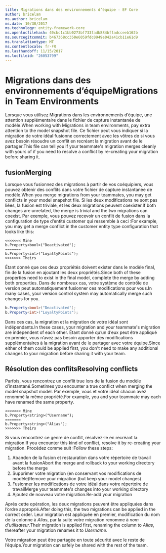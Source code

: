 ```yaml
---
title: Migrations dans des environnements d’équipe - EF Core
author: bricelam
ms.author: bricelam
ms.date: 10/30/2017
ms.technology: entity-framework-core
ms.openlocfilehash: 40cbc1c1bb0273bf733fadb884bffadcceeb162b
ms.sourcegitcommit: b467368cc350e6059fdc0949e042a41cb11e61d9
ms.translationtype: MT
ms.contentlocale: fr-FR
ms.lasthandoff: 11/15/2017
ms.locfileid: "26053799"
---
```

<a name="migrations-in-team-environments"></a><span data-ttu-id="cd385-102">Migrations dans des environnements d’équipe</span><span class="sxs-lookup"><span data-stu-id="cd385-102">Migrations in Team Environments</span></span>
===============================
<span data-ttu-id="cd385-103">Lorsque vous utilisez Migrations dans les environnements d’équipe, une attention supplémentaire dans le fichier de capture instantanée de modèle.</span><span class="sxs-lookup"><span data-stu-id="cd385-103">When working with Migrations in team environments, pay extra attention to the model snapshot file.</span></span> <span data-ttu-id="cd385-104">Ce fichier peut vous indiquer si la migration de votre idéal fusionne correctement avec les vôtres de si vous avez besoin résoudre un conflit en recréant la migration avant de le partager.</span><span class="sxs-lookup"><span data-stu-id="cd385-104">This file can tell you if your teammate's migration merges cleanly with yours of if you need to resolve a conflict by re-creating your migration before sharing it.</span></span>

<a name="merging"></a><span data-ttu-id="cd385-105">fusion</span><span class="sxs-lookup"><span data-stu-id="cd385-105">Merging</span></span>
-------
<span data-ttu-id="cd385-106">Lorsque vous fusionnez des migrations à partir de vos coéquipiers, vous pouvez obtenir des conflits dans votre fichier de capture instantanée de modèle.</span><span class="sxs-lookup"><span data-stu-id="cd385-106">When you merge migrations from your teammates, you may get conflicts in your model snapshot file.</span></span> <span data-ttu-id="cd385-107">Si les deux modifications ne sont pas liées, la fusion est triviale, et les deux migrations peuvent coexister.</span><span class="sxs-lookup"><span data-stu-id="cd385-107">If both changes are unrelated, the merge is trivial and the two migrations can coexist.</span></span> <span data-ttu-id="cd385-108">Par exemple, vous pouvez recevoir un conflit de fusion dans la configuration de type d’entité customer qui ressemble à ceci :</span><span class="sxs-lookup"><span data-stu-id="cd385-108">For example, you may get a merge conflict in the customer entity type configuration that looks like this:</span></span>

    <<<<<<< Mine
    b.Property<bool>("Deactivated");
    =======
    b.Property<int>("LoyaltyPoints");
    >>>>>>> Theirs

<span data-ttu-id="cd385-109">Étant donné que ces deux propriétés doivent exister dans le modèle final, fin de la fusion en ajoutant les deux propriétés.</span><span class="sxs-lookup"><span data-stu-id="cd385-109">Since both of these properties need to exist in the final model, complete the merge by adding both properties.</span></span> <span data-ttu-id="cd385-110">Dans de nombreux cas, votre système de contrôle de version peut automatiquement fusionner ces modifications pour vous.</span><span class="sxs-lookup"><span data-stu-id="cd385-110">In many cases, your version control system may automatically merge such changes for you.</span></span>

``` csharp
b.Property<bool>("Deactivated");
b.Property<int>("LoyaltyPoints");
```

<span data-ttu-id="cd385-111">Dans ces cas, la migration et la migration de votre idéal sont indépendants.</span><span class="sxs-lookup"><span data-stu-id="cd385-111">In these cases, your migration and your teammate's migration are independent of each other.</span></span> <span data-ttu-id="cd385-112">Étant donné qu’un d’eux peut être appliqué en premier, vous n’avez pas besoin apporter des modifications supplémentaires à la migration avant de le partager avec votre équipe.</span><span class="sxs-lookup"><span data-stu-id="cd385-112">Since either of them could be applied first, you don't need to make any additional changes to your migration before sharing it with your team.</span></span>

<a name="resolving-conflicts"></a><span data-ttu-id="cd385-113">Résolution des conflits</span><span class="sxs-lookup"><span data-stu-id="cd385-113">Resolving conflicts</span></span>
-------------------
<span data-ttu-id="cd385-114">Parfois, vous rencontrez un conflit true lors de la fusion du modèle d’instantané.</span><span class="sxs-lookup"><span data-stu-id="cd385-114">Sometimes you encounter a true conflict when merging the model snapshot model.</span></span> <span data-ttu-id="cd385-115">Par exemple, vous et votre idéal chacun avez renommé la même propriété.</span><span class="sxs-lookup"><span data-stu-id="cd385-115">For example, you and your teammate may each have renamed the same property.</span></span>

    <<<<<<< Mine
    b.Property<string>("Username");
    =======
    b.Property<string>("Alias");
    >>>>>>> Theirs

<span data-ttu-id="cd385-116">Si vous rencontrez ce genre de conflit, résolvez-le en recréant la migration.</span><span class="sxs-lookup"><span data-stu-id="cd385-116">If you encounter this kind of conflict, resolve it by re-creating your migration.</span></span> <span data-ttu-id="cd385-117">Procédez comme suit :</span><span class="sxs-lookup"><span data-stu-id="cd385-117">Follow these steps:</span></span>

1. <span data-ttu-id="cd385-118">Abandon de la fusion et restauration dans votre répertoire de travail avant la fusion</span><span class="sxs-lookup"><span data-stu-id="cd385-118">Abort the merge and rollback to your working directory before the merge</span></span>
2. <span data-ttu-id="cd385-119">Supprimer votre migration (en conservant vos modifications de modèle)</span><span class="sxs-lookup"><span data-stu-id="cd385-119">Remove your migration (but keep your model changes)</span></span>
3. <span data-ttu-id="cd385-120">Fusionner les modifications de votre idéal dans votre répertoire de travail</span><span class="sxs-lookup"><span data-stu-id="cd385-120">Merge your teammate's changes into your working directory</span></span>
4. <span data-ttu-id="cd385-121">Ajoutez de nouveau votre migration.</span><span class="sxs-lookup"><span data-stu-id="cd385-121">Re-add your migration</span></span>

<span data-ttu-id="cd385-122">Après cette opération, les deux migrations peuvent être appliquées dans l’ordre approprié.</span><span class="sxs-lookup"><span data-stu-id="cd385-122">After doing this, the two migrations can be applied in the correct order.</span></span> <span data-ttu-id="cd385-123">Leur migration est appliquée en premier, modification du nom de la colonne à *Alias*, par la suite votre migration renomme à *nom d’utilisateur*.</span><span class="sxs-lookup"><span data-stu-id="cd385-123">Their migration is applied first, renaming the column to *Alias*, thereafter your migration renames it to *Username*.</span></span>

<span data-ttu-id="cd385-124">Votre migration peut être partagée en toute sécurité avec le reste de l’équipe.</span><span class="sxs-lookup"><span data-stu-id="cd385-124">Your migration can safely be shared with the rest of the team.</span></span>
